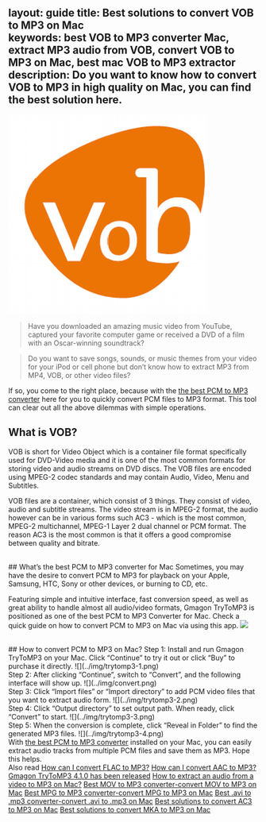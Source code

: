layout: guide
title: Best solutions to convert VOB to MP3 on Mac    
keywords: best VOB to MP3 converter Mac, extract MP3 audio from VOB, convert VOB to MP3 on Mac, best mac VOB to MP3 extractor 
description: Do you want to know how to convert VOB to MP3 in high quality on Mac, you can find the best solution here. 
---
![](../img/vob.png)
<br>

>Have you downloaded an amazing music video from YouTube, captured your favorite computer game or received a DVD of a film with an Oscar-winning soundtrack? 

>Do you want to save songs, sounds, or music themes from your video for your iPod or cell phone but don’t know how to extract MP3 from MP4, VOB, or other video files?

If so, you come to the right place, because with the <a href="https://gmagon.com/products/store/trytomp3/" target="_blank"> the best PCM to MP3 converter</a> here for you to quickly convert PCM files to MP3 format. This tool can clear out all the above dilemmas with simple operations.


## What is VOB?
VOB is short for Video Object which is a container file format specifically used for DVD-Video media and it is one of the most common formats for storing video and audio streams on DVD discs. The VOB files are encoded using MPEG-2 codec standards and may contain Audio, Video, Menu and Subtitles. 

VOB files are a container, which consist of 3 things. They consist of video, audio and subtitle streams. The video stream is in MPEG-2 format, the audio however can be in various forms such AC3 - which is the most common, MPEG-2 multichannel, MPEG-1 Layer 2 dual channel or PCM format. The reason AC3 is the most common is that it offers a good compromise between quality and bitrate.

<br>
## What’s the best PCM to MP3 converter for Mac
Sometimes, you may have the desire to convert PCM to MP3 for playback on your Apple, Samsung, HTC, Sony or other devices, or burning to CD, etc. 

Featuring simple and intuitive interface, fast conversion speed, as well as great ability to handle almost all audio/video formats, Gmagon TryToMP3 is positioned as one of the best PCM to MP3 Converter for Mac. Check a quick guide on how to convert PCM to MP3 on Mac via using this app. 
<a href="https://gmagon.com/products/store/trytomp3/" target="_blank"> <img src="https://gmagon.com/asset/images/free-download.png"/></a>

<br>
## How to convert PCM to MP3 on Mac?
Step 1: Install and run Gmagon TryToMP3 on your Mac. Click “Continue” to try it out or click “Buy” to purchase it directly.
![](../img/trytomp3-1.png)

<br>
Step 2: After clicking “Continue”, switch to “Convert”, and the following interface will show up. 
![](../img/convert.png)
<br>
Step 3: Click “Import files” or “Import directory” to add PCM video files that you want to extract audio form.  
![](../img/trytomp3-2.png)
<br>
Step 4: Click “Output directory” to set output path. When ready, click “Convert” to start.
![](../img/trytomp3-3.png)
<br>
Step 5: When the conversion is complete, click “Reveal in Folder” to find the generated MP3 files. 
![](../img/trytomp3-4.png)

<br>
With <a href="https://gmagon.com/products/store/trytomp3/" target="_blank"> the best PCM to MP3 converter</a> installed on your Mac, you can easily extract audio tracks from multiple PCM files and save them as MP3. Hope this helps.  

<br>
Also read 
<a href="https://gmagon.com/guide/trytomp3/how-can-i-convert-flac-to-mp3.html" target="_blank" >How can I convert FLAC to MP3?</a>
<a href="https://gmagon.com/guide/trytomp3/how-can-i-convert-aac-to-mp3.html " target="_blank" >How can I convert AAC to MP3?</a>
<a href="https://gmagon.com/guide/trytomp3/trytomp3ver4.1.0.html" target="_blank" >Gmagon TryToMP3 4.1.0 has been released</a>
<a href="https://gmagon.com/guide/trytomp3/extract-audio-to-mp3-mac.html" target="_blank" >How to extract an audio from a video to MP3 on Mac?</a>
<a href="https://gmagon.com/guide/trytomp3/best-mov-to-mp3-converter.html" target="_blank" >Best MOV to MP3 converter-convert MOV to MP3 on Mac</a>
<a href="https://gmagon.com/guide/trytomp3/best-tool-to-convert-mpg-to-mp3.html" target="_blank" >Best MPG to MP3 converter-convert MPG to MP3 on Mac</a>
<a href="https://gmagon.com/guide/trytomp3/best-tool-to-convert-avi-to-mp3.html" target="_blank" >Best .avi to .mp3 converter-convert .avi to .mp3 on Mac</a>
<a href="https://gmagon.com/guide/trytomp3/best-tool-to-convert-ac3-to-mp3.html" target="_blank" >Best solutions to convert AC3 to MP3 on Mac</a>
<a href="https://gmagon.com/guide/trytomp3/best-solutions-to-convert-mka-to-mp3.html" target="_blank" >Best solutions to convert MKA to MP3 on Mac</a>

